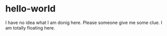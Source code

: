 # hello-world
I have no idea what I am donig here. Please someone give me some clue.
I am totally floating here.
